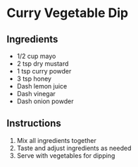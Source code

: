 # Curry Vegetable Dip

## Ingredients

- 1/2 cup mayo
- 2 tsp dry mustard
- 1 tsp curry powder
- 3 tsp honey
- Dash lemon juice
- Dash vinegar
- Dash onion powder

## Instructions

1. Mix all ingredients together
1. Taste and adjust ingredients as needed
1. Serve with vegetables for dipping